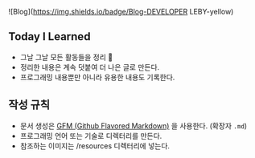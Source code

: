 ![Blog](https://img.shields.io/badge/Blog-DEVELOPER LEBY-yellow)


## Today I Learned

- 그날 그날 모든 활동들을 정리 🙂
- 정리한 내용은 계속 덧붙여 더 나은 글로 만든다.
- 프로그래밍 내용뿐만 아니라 유용한 내용도 기록한다.



## 작성 규칙

- 문서 생성은 [GFM (Github Flavored Markdown)](https://help.github.com/articles/github-flavored-markdown/) 을 사용한다. (확장자 `.md`)
- 프로그래밍 언어 또는 기술로 디렉터리를 만든다.
- 참조하는 이미지는 /resources 디렉터리에 넣는다.

